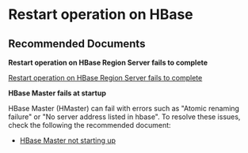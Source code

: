 <properties
    pageTitle=Azure HDInsights: HBase Service Unhealthy
    description=Azure HDInsights: HBase Service Unhealthy
    service="microsoft.hdinsight"
    resource="clusters"
    authors="genlin"
    ms.author="jaserano"
    displayOrder=""
    selfHelpType="generic"
    supportTopicIds="32636453"
    resourceTags=""
    productPesIds="15078"
    cloudEnvironments="public, MoonCake"
    articleId="f18d50b6-ccf5-407b-9b49-3c59bfa0eaec"
/>
# Restart operation on HBase

## **Recommended Documents**

**Restart operation on HBase Region Server fails to complete**

[Restart operation on HBase Region Server fails to complete](https://hdinsight.github.io/hbase/hbase-regionserver-restart-failed.html)

**HBase Master fails at startup**

HBase Master (HMaster) can fail with errors such as "Atomic renaming failure" or "No server address listed in hbase". To resolve these issues, check the following the recommended document:

* [HBase Master not starting up](https://hdinsight.github.io/hbase/hbase-master-not-starting-up.html)